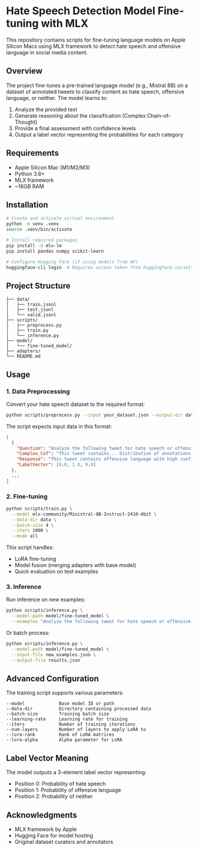 # Hate Speech Detection Model Fine-tuning with MLX

This repository contains scripts for fine-tuning language models on Apple Silicon Macs using MLX framework to detect hate speech and offensive language in social media content.

## Overview

The project fine-tunes a pre-trained language model (e.g., Mistral 8B) on a dataset of annotated tweets to classify content as hate speech, offensive language, or neither. The model learns to:

1. Analyze the provided text
2. Generate reasoning about the classification (Complex Chain-of-Thought)
3. Provide a final assessment with confidence levels
4. Output a label vector representing the probabilities for each category

## Requirements

- Apple Silicon Mac (M1/M2/M3)
- Python 3.8+
- MLX framework
- ~16GB RAM

## Installation

```bash
# Create and activate virtual environment
python -m venv .venv
source .venv/bin/activate

# Install required packages
pip install -U mlx-lm
pip install pandas numpy scikit-learn

# Configure Hugging Face (if using models from HF)
huggingface-cli login  # Requires access token from huggingface.co/settings/tokens
```

## Project Structure

```
├── data/
│   ├── train.jsonl
│   ├── test.jsonl
│   └── valid.jsonl
├── scripts/
│   ├── preprocess.py
│   ├── train.py
│   └── inference.py
├── model/
│   └── fine-tuned_model/
├── adapters/
└── README.md
```

## Usage

### 1. Data Preprocessing

Convert your hate speech dataset to the required format:

```bash
python scripts/preprocess.py --input your_dataset.json --output-dir data
```

The script expects input data in this format:

```json
[
  {
    "Question": "Analyze the following tweet for hate speech or offensive language: \"Example tweet text\"",
    "Complex_CoT": "This tweet contains... Distribution of annotations shows...",
    "Response": "This tweet contains offensive language with high confidence...",
    "LabelVector": [0.0, 1.0, 0.0]
  },
  ...
]
```

### 2. Fine-tuning

```bash
python scripts/train.py \
  --model mlx-community/Ministral-8B-Instruct-2410-4bit \
  --data-dir data \
  --batch-size 4 \
  --iters 1000 \
  --mode all
```

This script handles:
- LoRA fine-tuning
- Model fusion (merging adapters with base model)
- Quick evaluation on test examples

### 3. Inference

Run inference on new examples:

```bash
python scripts/inference.py \
  --model-path model/fine-tuned_model \
  --examples "Analyze the following tweet for hate speech or offensive language: \"Example tweet to analyze\""
```

Or batch process:

```bash
python scripts/inference.py \
  --model-path model/fine-tuned_model \
  --input-file new_examples.json \
  --output-file results.json
```

## Advanced Configuration

The training script supports various parameters:

```
--model             Base model ID or path
--data-dir          Directory containing processed data
--batch-size        Training batch size
--learning-rate     Learning rate for training
--iters             Number of training iterations
--num-layers        Number of layers to apply LoRA to
--lora-rank         Rank of LoRA matrices
--lora-alpha        Alpha parameter for LoRA
```

## Label Vector Meaning

The model outputs a 3-element label vector representing:
- Position 0: Probability of hate speech
- Position 1: Probability of offensive language
- Position 2: Probability of neither

## Acknowledgments

- MLX framework by Apple
- Hugging Face for model hosting
- Original dataset curators and annotators
